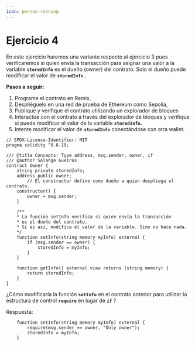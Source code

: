 ```yaml
---
icon: person-running
---
```


# Ejercicio 4

En este ejercicio haremos una variante respecto al ejercicio 3 pues verificaremos si quien envía la transacción para asignar una valor a la variable **`storedInfo`** es el dueño (owner) del contrato. Solo el dueño puede modificar el valor de **`storedInfo` .**

**Pasos a seguir:**

1. Programe el contrato en Remix,
2. Despliéguelo en una red de prueba de Ethereum como Sepolia,
3. Publique y verifique el contrato utilizando un explorador de bloques
4. Interactúe con el contrato a través del explorador de bloques y verifique si puede modificar el valor de la variable **`storedInfo`.**
5. Intente modificar el valor de **`storedInfo`** conectándose con otra wallet.

```solidity
// SPDX-License-Identifier: MIT
pragma solidity ^0.8.19;

/// @title Concepts: Type address, msg.sender, owner, if
/// @author Solange Gueiros
contract Owner {
    string private storedInfo;
    address public owner;
		// El constructor define como dueño a quien despliega el contrato.
    constructor() {
        owner = msg.sender;
    }

    /**
    * La función setInfo verifica si quien envía la transacción
    * es el dueño del contrato.
    * Si es así, modifica el valor de la variable. Sino no hace nada.
    */
    function setInfo(string memory myInfo) external {
        if (msg.sender == owner) {
            storedInfo = myInfo;
        }
    }

    function getInfo() external view returns (string memory) {
        return storedInfo;
    }
}
```

¿Cómo modificaría la función **`setInfo`** en el contrato anterior para utilizar la estructura de control **`require`** en lugar de **`if`** ?

Respuesta:

```solidity
 	function setInfo(string memory myInfo) external {
        require(msg.sender == owner, "Only owner");
        storedInfo = myInfo;
    }
```
